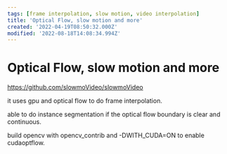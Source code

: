 ```yaml
---
tags: [frame interpolation, slow motion, video interpolation]
title: 'Optical Flow, slow motion and more'
created: '2022-04-19T08:50:32.000Z'
modified: '2022-08-18T14:08:34.994Z'
---
```


# Optical Flow, slow motion and more

https://github.com/slowmoVideo/slowmoVideo

it uses gpu and optical flow to do frame interpolation.

able to do instance segmentation if the optical flow boundary is clear and continuous.

build opencv with opencv_contrib and -DWITH_CUDA=ON to enable cudaoptflow.
